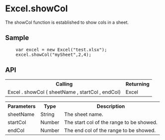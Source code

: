 <H1>Excel.showCol</H1>

The showCol function is established to show cols in a sheet.

<h2>Sample</h2>
<pre>
	var excel = new Excel("test.xlsx");
	excel.showCol("mySheet",2,4);
</pre>

<h2>API</h2>

<table>
<tr><th>Calling</th><th>Returning</th></tr>
<tr><td>Excel . showCol ( sheetName , startCol , endCol)</td><td>Excel</td></tr>
</table>


<table>
<tr><th>Parameters</th><th>Type</th><th>Description</th></tr>
<tr><td>sheetName</td><td>String</td><td>The sheet name.</td></tr>
<tr><td>startCol</td><td>Number</td><td>The start col of the range to be showed.</td></tr>
<tr><td>endCol</td><td>Number</td><td>The end col of the range to be showed.</td></tr>
</table>
